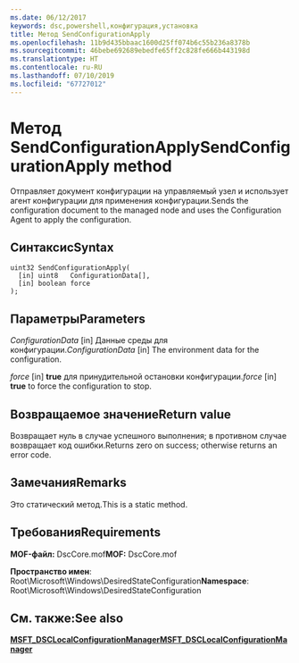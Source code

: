 ```yaml
---
ms.date: 06/12/2017
keywords: dsc,powershell,конфигурация,установка
title: Метод SendConfigurationApply
ms.openlocfilehash: 11b9d435bbaac1600d25ff074b6c55b236a8378b
ms.sourcegitcommit: 46bebe692689ebedfe65ff2c828fe666b443198d
ms.translationtype: HT
ms.contentlocale: ru-RU
ms.lasthandoff: 07/10/2019
ms.locfileid: "67727012"
---
```

# <a name="sendconfigurationapply-method"></a><span data-ttu-id="6f203-103">Метод SendConfigurationApply</span><span class="sxs-lookup"><span data-stu-id="6f203-103">SendConfigurationApply method</span></span>

<span data-ttu-id="6f203-104">Отправляет документ конфигурации на управляемый узел и использует агент конфигурации для применения конфигурации.</span><span class="sxs-lookup"><span data-stu-id="6f203-104">Sends the configuration document to the managed node and uses the Configuration Agent to apply the configuration.</span></span>

## <a name="syntax"></a><span data-ttu-id="6f203-105">Синтаксис</span><span class="sxs-lookup"><span data-stu-id="6f203-105">Syntax</span></span>

```mof
uint32 SendConfigurationApply(
  [in] uint8   ConfigurationData[],
  [in] boolean force
);
```

## <a name="parameters"></a><span data-ttu-id="6f203-106">Параметры</span><span class="sxs-lookup"><span data-stu-id="6f203-106">Parameters</span></span>

<span data-ttu-id="6f203-107">*ConfigurationData* \[in\] Данные среды для конфигурации.</span><span class="sxs-lookup"><span data-stu-id="6f203-107">*ConfigurationData* \[in\] The environment data for the configuration.</span></span>

<span data-ttu-id="6f203-108">*force* \[in\] **true** для принудительной остановки конфигурации.</span><span class="sxs-lookup"><span data-stu-id="6f203-108">*force* \[in\] **true** to force the configuration to stop.</span></span>

## <a name="return-value"></a><span data-ttu-id="6f203-109">Возвращаемое значение</span><span class="sxs-lookup"><span data-stu-id="6f203-109">Return value</span></span>

<span data-ttu-id="6f203-110">Возвращает нуль в случае успешного выполнения; в противном случае возвращает код ошибки.</span><span class="sxs-lookup"><span data-stu-id="6f203-110">Returns zero on success; otherwise returns an error code.</span></span>

## <a name="remarks"></a><span data-ttu-id="6f203-111">Замечания</span><span class="sxs-lookup"><span data-stu-id="6f203-111">Remarks</span></span>

<span data-ttu-id="6f203-112">Это статический метод.</span><span class="sxs-lookup"><span data-stu-id="6f203-112">This is a static method.</span></span>

## <a name="requirements"></a><span data-ttu-id="6f203-113">Требования</span><span class="sxs-lookup"><span data-stu-id="6f203-113">Requirements</span></span>

<span data-ttu-id="6f203-114">**MOF-файл:** DscCore.mof</span><span class="sxs-lookup"><span data-stu-id="6f203-114">**MOF:** DscCore.mof</span></span>

<span data-ttu-id="6f203-115">**Пространство имен**: Root\Microsoft\Windows\DesiredStateConfiguration</span><span class="sxs-lookup"><span data-stu-id="6f203-115">**Namespace**: Root\Microsoft\Windows\DesiredStateConfiguration</span></span>

## <a name="see-also"></a><span data-ttu-id="6f203-116">См. также:</span><span class="sxs-lookup"><span data-stu-id="6f203-116">See also</span></span>

[<span data-ttu-id="6f203-117">**MSFT_DSCLocalConfigurationManager**</span><span class="sxs-lookup"><span data-stu-id="6f203-117">**MSFT_DSCLocalConfigurationManager**</span></span>](msft-dsclocalconfigurationmanager.md)
